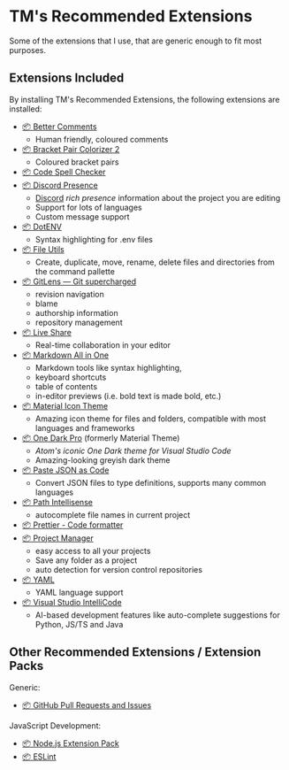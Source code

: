 # TM's Recommended Extensions

Some of the extensions that I use, that are generic enough to fit most purposes.

## Extensions Included

By installing TM's Recommended Extensions, the following extensions are installed:

- [📦 Better Comments](https://marketplace.visualstudio.com/items?itemName=aaron-bond.better-comments)
  - Human friendly, coloured comments
- [📦 Bracket Pair Colorizer 2](https://marketplace.visualstudio.com/items?itemName=coenraads.bracket-pair-colorizer-2)
  - Coloured bracket pairs
- [📦 Code Spell Checker](https://marketplace.visualstudio.com/items?itemName=streetsidesoftware.code-spell-checker)
- [📦 Discord Presence](https://marketplace.visualstudio.com/items?itemName=icrawl.discord-vscode)
  - [Discord](https://discord.com/) *rich presence* information about the project you are editing
  - Support for lots of languages
  - Custom message support
- [📦 DotENV](https://marketplace.visualstudio.com/items?itemName=mikestead.dotenv)
  - Syntax highlighting for .env files
- [📦 File Utils](https://marketplace.visualstudio.com/items?itemName=sleistner.vscode-fileutils)
  - Create, duplicate, move, rename, delete files and directories from the command pallette
- [📦 GitLens — Git supercharged](https://marketplace.visualstudio.com/items?itemName=eamodio.gitlens)
  - revision navigation
  - blame
  - authorship information
  - repository management
- [📦 Live Share](https://marketplace.visualstudio.com/items?itemName=ms-vsliveshare.vsliveshare)
  -  Real-time collaboration in your editor
- [📦 Markdown All in One](https://marketplace.visualstudio.com/items?itemName=yzhang.markdown-all-in-one)
  - Markdown tools like syntax highlighting,
  - keyboard shortcuts
  - table of contents
  - in-editor previews (i.e. bold text is made bold, etc.)
- [📦 Material Icon Theme](https://marketplace.visualstudio.com/items?itemName=pkief.material-icon-theme)
  - Amazing icon theme for files and folders, compatible with most languages and frameworks
- [📦 One Dark Pro](https://marketplace.visualstudio.com/items?itemName=zhuangtongfa.material-theme) (formerly Material Theme)
  - *Atom's iconic One Dark theme for Visual Studio Code*
  - Amazing-looking greyish dark theme
- [📦 Paste JSON as Code](https://marketplace.visualstudio.com/items?itemName=quicktype.quicktype)
  - Convert JSON files to type definitions, supports many common languages
- [📦 Path Intellisense](https://marketplace.visualstudio.com/items?itemName=christian-kohler.path-intellisense)
  - autocomplete file names in current project
- [📦 Prettier - Code formatter](https://marketplace.visualstudio.com/items?itemName=esbenp.prettier-vscode)
- [📦 Project Manager](https://marketplace.visualstudio.com/items?itemName=alefragnani.project-manager)
  - easy access to all your projects
  - Save any folder as a project
  - auto detection for version control repositories
- [📦 YAML](https://marketplace.visualstudio.com/items?itemName=redhat.vscode-yaml)
  - YAML language support
- [📦 Visual Studio IntelliCode](https://marketplace.visualstudio.com/items?itemName=VisualStudioExptTeam.vscodeintellicode)
  - AI-based development features like auto-complete suggestions for Python, JS/TS and Java


## Other Recommended Extensions / Extension Packs

Generic:

- [📦 GitHub Pull Requests and Issues](https://marketplace.visualstudio.com/items?itemName=github.vscode-pull-request-github)

JavaScript Development:

- [📦 Node.js Extension Pack](https://marketplace.visualstudio.com/items?itemName=waderyan.nodejs-extension-pack)
- [📦 ESLint](https://marketplace.visualstudio.com/items?itemName=dbaeumer.vscode-eslint)


